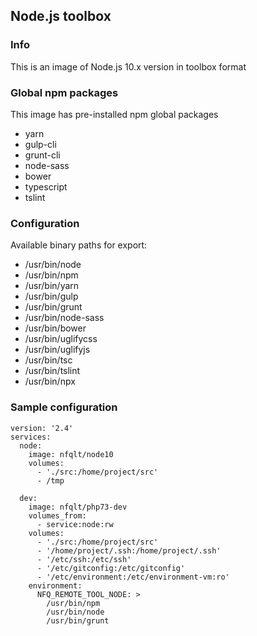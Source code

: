 ## Node.js toolbox

### Info
This is an image of Node.js 10.x version  in toolbox format

### Global npm packages
This image has pre-installed npm global packages

 - yarn
 - gulp-cli
 - grunt-cli
 - node-sass
 - bower
 - typescript
 - tslint

### Configuration
Available binary paths for export:

- /usr/bin/node
- /usr/bin/npm
- /usr/bin/yarn
- /usr/bin/gulp
- /usr/bin/grunt
- /usr/bin/node-sass
- /usr/bin/bower
- /usr/bin/uglifycss
- /usr/bin/uglifyjs
- /usr/bin/tsc
- /usr/bin/tslint
- /usr/bin/npx

### Sample configuration
```
version: '2.4'
services:
  node:
    image: nfqlt/node10
    volumes:
      - './src:/home/project/src'
      - /tmp

  dev:
    image: nfqlt/php73-dev
    volumes_from:
      - service:node:rw
    volumes:
      - './src:/home/project/src'
      - '/home/project/.ssh:/home/project/.ssh'
      - '/etc/ssh:/etc/ssh'
      - '/etc/gitconfig:/etc/gitconfig'
      - '/etc/environment:/etc/environment-vm:ro'
    environment:
      NFQ_REMOTE_TOOL_NODE: >
        /usr/bin/npm
        /usr/bin/node
        /usr/bin/grunt
```


